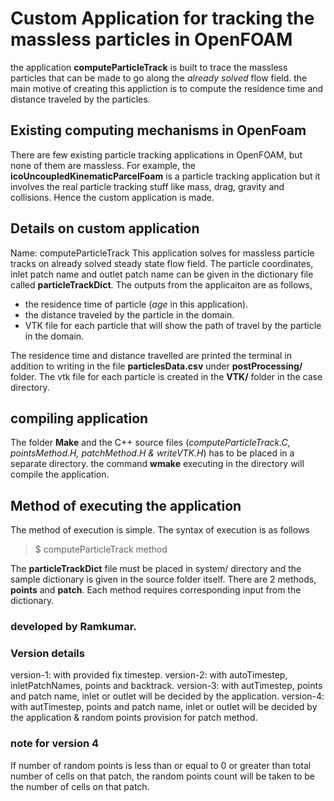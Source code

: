 # Custom Application for tracking the massless particles in OpenFOAM #
the application **computeParticleTrack** is built to trace the massless particles that can be made to go along the *already solved* flow field.
the main motive of creating this appliction is to compute the residence time and distance traveled by the particles.

## Existing computing mechanisms in OpenFoam ##
There are few existing particle tracking applications in OpenFOAM, but none of them are massless. For example, the **icoUncoupledKinematicParcelFoam** is a particle tracking application but it involves the real particle tracking stuff like mass, drag, gravity and collisions.
Hence the custom application is made.

## Details on custom application ##
Name: computeParticleTrack
This application solves for massless particle tracks on already solved steady state flow field. The particle coordinates, inlet patch name and outlet patch name can be given in the dictionary file called **particleTrackDict**.
The outputs from the applicaiton are as follows,
  * the residence time of particle (*age* in this application).
  * the distance traveled by the particle in the domain.
  * VTK file for each particle that will show the path of travel by the particle in the domain.

The residence time and distance travelled are printed the terminal in addition to writing in the file **particlesData.csv** under **postProcessing/** folder. The vtk file for each particle is created in the **VTK/** folder in the case directory.

## compiling application ##
The folder **Make** and the C++ source files (*computeParticleTrack.C, pointsMethod.H, patchMethod.H & writeVTK.H*) has to be placed in a separate directory.
the command **wmake** executing in the directory will compile the application.

## Method of executing the application ##
The method of execution is simple. The syntax of execution is as follows

>$ computeParticleTrack method

The **particleTrackDict** file must be placed in system/ directory and the sample dictionary is given in the source folder itself.
There are 2 methods, **points** and **patch**. Each method requires corresponding input from the dictionary.

### developed by Ramkumar. ###

### Version details ###
version-1: with provided fix timestep.
version-2: with autoTimestep, inletPatchNames, points and backtrack.
version-3: with autTimestep, points and patch name, inlet or outlet will be decided by the application.
version-4: with autTimestep, points and patch name, inlet or outlet will be decided by the application & random points provision for patch method.

### note for version 4 ###
If number of random points is less than or equal to 0 or greater than total number of cells on that patch, the random points count will
be taken to be the number of cells on that patch.
